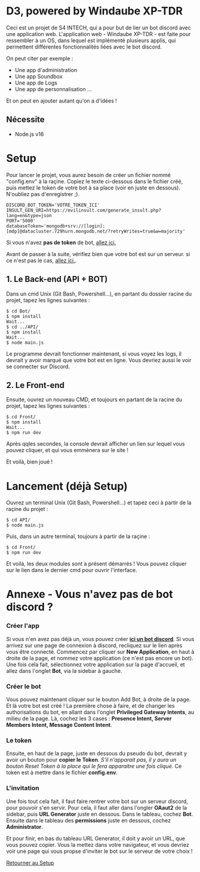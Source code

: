 # D3, powered by Windaube XP-TDR

Ceci est un projet de S4 INTECH, qui a pour but de lier un bot discord avec une application web. 
L'application web - Windaube XP-TDR - est faite pour ressembler à un OS, dans lequel est implémenté plusieurs applis, qui permettent différentes fonctionnalités liées avec le bot discord. 

On peut citer par exemple : 
- Une app d'administration
- Une app Soundbox
- Une app de Logs
- Une app de personnalisation
...

Et on peut en ajouter autant qu'on a d'idées !

## Nécessite

- Node.js v16

# Setup

Pour lancer le projet, vous aurez besoin de créer un fichier nommé "config.env" à la raçine. Copiez le texte ci-dessous dans le fichier créé, puis mettez le token de votre bot à sa place (voir en juste en dessous). N'oubliez pas d'enregistrer ;).

```
DISCORD_BOT_TOKEN='VOTRE_TOKEN_ICI'
INSULT_GEN_URI=https://evilinsult.com/generate_insult.php?lang=en&type=json
PORT='5000'
databaseToken='mongodb+srv://[login]:[mdp]@datacluster.729hurn.mongodb.net/?retryWrites=true&w=majority'
```

Si vous n'avez **pas de token** de bot, [allez ici.](#annexe---vous-navez-pas-de-bot-discord)

Avant de passer à la suite, vérifiez bien que votre bot est sur un serveur. si ce n'est pas le cas, [allez ici.](#annexe---vous-navez-pas-de-bot-discord).

## 1. Le Back-end (API + BOT)

Dans un cmd Unix (Git Bash, Powershell...), en partant du dossier racine du projet, tapez les lignes suivantes : 

```shell
$ cd Bot/
$ npm install
Wait...
$ cd ../API/
$ npm install
Wait...
$ node main.js
```
Le programme devrait fonctionner maintenant, si vous voyez les logs, il devrait y avoir marqué que votre bot est en ligne. Vous devriez aussi le voir se connecter sur Discord.

## 2. Le Front-end

Ensuite, ouvrez un nouveau CMD, et toujours en partant de la racine du projet, tapez les lignes suivantes : 

```shell
$ cd Front/
$ npm install
Wait...
$ npm run dev
```

Après qqles secondes, la console devrait afficher un lien sur lequel vous pouvez cliquer, et qui vous emmènera sur le site !

Et voilà, bien joué !

# Lancement (déjà Setup)

Ouvrez un terminal Unix (Git Bash, Powershell...) et tapez ceci à partir de la raçine du projet :
```shell
$ cd API/
$ node main.js
```

Puis, dans un autre terminal, toujours à partir de la raçine : 
```shell
$ cd Front/
$ npm run dev
```

Et voilà, les deux modules sont a présent démarrés ! Vous pouvez cliquer sur le lien dans le dernier cmd pour ouvrir l'interface.

# Annexe - Vous n'avez pas de bot discord ?

### Créer l'app
Si vous n'en avez pas déjà un, vous pouvez créer [**ici un bot discord**](https://discord.com/developers/applications). Si vous arrivez sur une page de connexion à discord, recliquez sur le lien après vous être connecté. Commencez par cliquer sur **New Application**, en haut à droite de la page, et nommez votre application (ce n'est pas encore un bot). Une fois cela fait, sélectionnez votre application sur la page d'accueil, et allez dans l'onglet **Bot**, via la sidebar à gauche. 

### Créer le bot
Vous pouvez maintenant cliquer sur le bouton Add Bot, à droite de la page. Et là votre bot est créé ! La première chose à faire, et de changer les authorisations du bot, en allant dans l'onglet **Privileged Gateway Intents**, au milieu de la page. Là, cochez les 3 cases : **Presence Intent, Server Members Intent, Message Content Intent**. 

### Le token
Ensuite, en haut de la page, juste en dessous du pseudo du bot, devrait y avoir un bouton pour **copier le Token**. *S'il n'apparait pas, il y aura un bouton Reset Token à la place qui le fera apparaitre une fois cliqué.* Ce token est à mettre dans le fichier **config.env**.

### L'invitation
Une fois tout cela fait, il faut faire rentrer votre bot sur un serveur discord, pour pouvoir s'en servir. Pour cela, il faut aller dans l'ongler **OAaut2** de la sidebar, puis **URL Generator** juste en dessous. Dans le tableau, cochez **Bot**. Ensuite dans le tableau des **permissions** juste en dessous, cochez **Administrator**. 

Et pour finir, en bas du tableau URL Generator, il doit y avoir un URL, que vous pouvez copier. Vous la mettez dans votre navigateur, et vous devriez voir une page qui vous propse d'inviter le bot sur le serveur de votre choix !

[Retourner au Setup](#setup)
